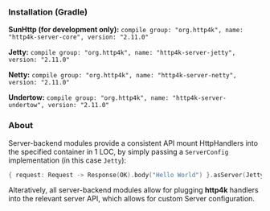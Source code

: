 ### Installation (Gradle)
**SunHttp (for development only):** ```compile group: "org.http4k", name: "http4k-server-core", version: "2.11.0"```

**Jetty:** ```compile group: "org.http4k", name: "http4k-server-jetty", version: "2.11.0"```

**Netty:** ```compile group: "org.http4k", name: "http4k-server-netty", version: "2.11.0"```

**Undertow:** ```compile group: "org.http4k", name: "http4k-server-undertow", version: "2.11.0"```

### About
Server-backend modules provide a consistent API mount HttpHandlers into the specified container in 1 LOC, by simply passing a `ServerConfig` implementation (in this case `Jetty`):

```kotlin
{ request: Request -> Response(OK).body("Hello World") }.asServer(Jetty(8000)).start().block()
```
Alteratively, all server-backend modules allow for plugging **http4k** handlers into the relevant server API, which allows for custom Server configuration.

